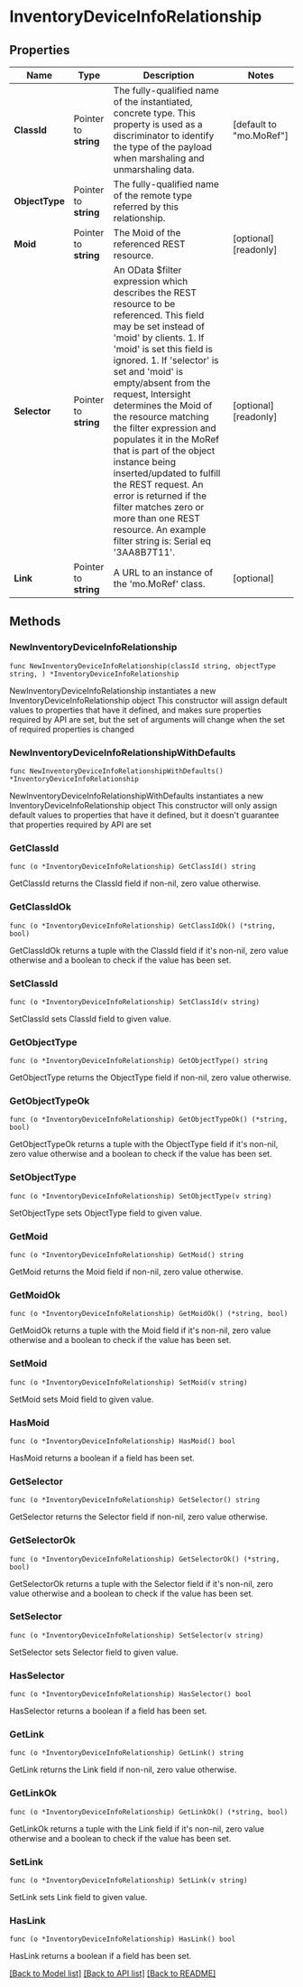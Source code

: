 # InventoryDeviceInfoRelationship

## Properties

Name | Type | Description | Notes
------------ | ------------- | ------------- | -------------
**ClassId** | Pointer to **string** | The fully-qualified name of the instantiated, concrete type. This property is used as a discriminator to identify the type of the payload when marshaling and unmarshaling data. | [default to "mo.MoRef"]
**ObjectType** | Pointer to **string** | The fully-qualified name of the remote type referred by this relationship. | 
**Moid** | Pointer to **string** | The Moid of the referenced REST resource. | [optional] [readonly] 
**Selector** | Pointer to **string** | An OData $filter expression which describes the REST resource to be referenced. This field may be set instead of &#39;moid&#39; by clients. 1. If &#39;moid&#39; is set this field is ignored. 1. If &#39;selector&#39; is set and &#39;moid&#39; is empty/absent from the request, Intersight determines the Moid of the resource matching the filter expression and populates it in the MoRef that is part of the object instance being inserted/updated to fulfill the REST request. An error is returned if the filter matches zero or more than one REST resource. An example filter string is: Serial eq &#39;3AA8B7T11&#39;. | [optional] [readonly] 
**Link** | Pointer to **string** | A URL to an instance of the &#39;mo.MoRef&#39; class. | [optional] 

## Methods

### NewInventoryDeviceInfoRelationship

`func NewInventoryDeviceInfoRelationship(classId string, objectType string, ) *InventoryDeviceInfoRelationship`

NewInventoryDeviceInfoRelationship instantiates a new InventoryDeviceInfoRelationship object
This constructor will assign default values to properties that have it defined,
and makes sure properties required by API are set, but the set of arguments
will change when the set of required properties is changed

### NewInventoryDeviceInfoRelationshipWithDefaults

`func NewInventoryDeviceInfoRelationshipWithDefaults() *InventoryDeviceInfoRelationship`

NewInventoryDeviceInfoRelationshipWithDefaults instantiates a new InventoryDeviceInfoRelationship object
This constructor will only assign default values to properties that have it defined,
but it doesn't guarantee that properties required by API are set

### GetClassId

`func (o *InventoryDeviceInfoRelationship) GetClassId() string`

GetClassId returns the ClassId field if non-nil, zero value otherwise.

### GetClassIdOk

`func (o *InventoryDeviceInfoRelationship) GetClassIdOk() (*string, bool)`

GetClassIdOk returns a tuple with the ClassId field if it's non-nil, zero value otherwise
and a boolean to check if the value has been set.

### SetClassId

`func (o *InventoryDeviceInfoRelationship) SetClassId(v string)`

SetClassId sets ClassId field to given value.


### GetObjectType

`func (o *InventoryDeviceInfoRelationship) GetObjectType() string`

GetObjectType returns the ObjectType field if non-nil, zero value otherwise.

### GetObjectTypeOk

`func (o *InventoryDeviceInfoRelationship) GetObjectTypeOk() (*string, bool)`

GetObjectTypeOk returns a tuple with the ObjectType field if it's non-nil, zero value otherwise
and a boolean to check if the value has been set.

### SetObjectType

`func (o *InventoryDeviceInfoRelationship) SetObjectType(v string)`

SetObjectType sets ObjectType field to given value.


### GetMoid

`func (o *InventoryDeviceInfoRelationship) GetMoid() string`

GetMoid returns the Moid field if non-nil, zero value otherwise.

### GetMoidOk

`func (o *InventoryDeviceInfoRelationship) GetMoidOk() (*string, bool)`

GetMoidOk returns a tuple with the Moid field if it's non-nil, zero value otherwise
and a boolean to check if the value has been set.

### SetMoid

`func (o *InventoryDeviceInfoRelationship) SetMoid(v string)`

SetMoid sets Moid field to given value.

### HasMoid

`func (o *InventoryDeviceInfoRelationship) HasMoid() bool`

HasMoid returns a boolean if a field has been set.

### GetSelector

`func (o *InventoryDeviceInfoRelationship) GetSelector() string`

GetSelector returns the Selector field if non-nil, zero value otherwise.

### GetSelectorOk

`func (o *InventoryDeviceInfoRelationship) GetSelectorOk() (*string, bool)`

GetSelectorOk returns a tuple with the Selector field if it's non-nil, zero value otherwise
and a boolean to check if the value has been set.

### SetSelector

`func (o *InventoryDeviceInfoRelationship) SetSelector(v string)`

SetSelector sets Selector field to given value.

### HasSelector

`func (o *InventoryDeviceInfoRelationship) HasSelector() bool`

HasSelector returns a boolean if a field has been set.

### GetLink

`func (o *InventoryDeviceInfoRelationship) GetLink() string`

GetLink returns the Link field if non-nil, zero value otherwise.

### GetLinkOk

`func (o *InventoryDeviceInfoRelationship) GetLinkOk() (*string, bool)`

GetLinkOk returns a tuple with the Link field if it's non-nil, zero value otherwise
and a boolean to check if the value has been set.

### SetLink

`func (o *InventoryDeviceInfoRelationship) SetLink(v string)`

SetLink sets Link field to given value.

### HasLink

`func (o *InventoryDeviceInfoRelationship) HasLink() bool`

HasLink returns a boolean if a field has been set.


[[Back to Model list]](../README.md#documentation-for-models) [[Back to API list]](../README.md#documentation-for-api-endpoints) [[Back to README]](../README.md)


